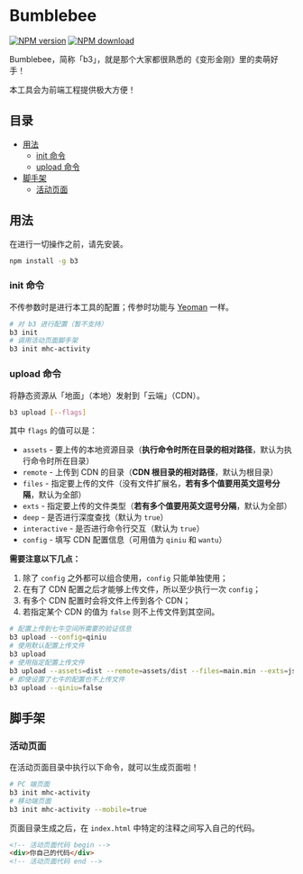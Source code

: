 # Bumblebee

[![NPM version][npm-ver]][npm-url]
[![NPM download][npm-dm]][npm-url]

[npm-ver]: https://img.shields.io/npm/v/b3.svg?style=flat-square
[npm-dm]: https://img.shields.io/npm/dm/b3.svg?style=flat-square
[npm-url]: https://www.npmjs.com/package/b3

Bumblebee，简称「b3」，就是那个大家都很熟悉的《变形金刚》里的卖萌好手！

本工具会为前端工程提供极大方便！

## 目录

* [用法](#用法)
  * [init 命令](#init-命令)
  * [upload 命令](#upload-命令)
* [脚手架](#脚手架)
  * [活动页面](#活动页面)

## 用法

在进行一切操作之前，请先安装。

```bash
npm install -g b3
```

### init 命令

不传参数时是进行本工具的配置；传参时功能与 [Yeoman](http://yeoman.io) 一样。

```bash
# 对 b3 进行配置（暂不支持）
b3 init
# 调用活动页面脚手架
b3 init mhc-activity
```

### upload 命令

将静态资源从「地面」（本地）发射到「云端」（CDN）。

```bash
b3 upload [--flags]
```

其中 `flags` 的值可以是：

*  `assets` - 要上传的本地资源目录（**执行命令时所在目录的相对路径**，默认为执行命令时所在目录）
*  `remote` - 上传到 CDN 的目录（**CDN 根目录的相对路径**，默认为根目录）
*  `files` - 指定要上传的文件（没有文件扩展名，**若有多个值要用英文逗号分隔**，默认为全部）
*  `exts` - 指定要上传的文件类型（**若有多个值要用英文逗号分隔**，默认为全部）
*  `deep` - 是否进行深度查找（默认为 `true`）
*  `interactive` - 是否进行命令行交互（默认为 `true`）
*  `config` - 填写 CDN 配置信息（可用值为 `qiniu` 和 `wantu`）


**需要注意以下几点：**

1. 除了 `config` 之外都可以组合使用，`config` 只能单独使用；
2. 在有了 CDN 配置之后才能够上传文件，所以至少执行一次 `config`；
3. 有多个 CDN 配置时会将文件上传到各个 CDN；
4. 若指定某个 CDN 的值为 `false` 则不上传文件到其空间。


```bash
# 配置上传到七牛空间所需要的验证信息
b3 upload --config=qiniu
# 使用默认配置上传文件
b3 upload
# 使用指定配置上传文件
b3 upload --assets=dist --remote=assets/dist --files=main.min --exts=js,css --interactive=false
# 即使设置了七牛的配置也不上传文件
b3 upload --qiniu=false
```

## 脚手架

### 活动页面

在活动页面目录中执行以下命令，就可以生成页面啦！

```bash
# PC 端页面
b3 init mhc-activity
# 移动端页面
b3 init mhc-activity --mobile=true
```

页面目录生成之后，在 `index.html` 中特定的注释之间写入自己的代码。

```html
<!-- 活动页面代码 begin -->
<div>你自己的代码</div>
<!-- 活动页面代码 end -->
```
